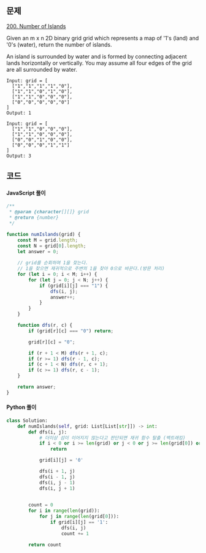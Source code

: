 ## 문제
[200. Number of Islands](https://leetcode.com/problems/number-of-islands/description/)

Given an m x n 2D binary grid grid which represents a map of '1's (land) and '0's (water), return the number of islands.

An island is surrounded by water and is formed by connecting adjacent lands horizontally or vertically. You may assume all four edges of the grid are all surrounded by water.

```
Input: grid = [
  ["1","1","1","1","0"],
  ["1","1","0","1","0"],
  ["1","1","0","0","0"],
  ["0","0","0","0","0"]
]
Output: 1
```

```
Input: grid = [
  ["1","1","0","0","0"],
  ["1","1","0","0","0"],
  ["0","0","1","0","0"],
  ["0","0","0","1","1"]
]
Output: 3
```

## 코드
#### JavaScript 풀이
```js
/**
 * @param {character[][]} grid
 * @return {number}
 */

function numIslands(grid) {
    const M = grid.length;
    const N = grid[0].length;
    let answer = 0;
    
    // grid를 순회하며 1을 찾는다.
    // 1을 찾으면 재귀적으로 주변의 1을 찾아 0으로 바꾼다.(방문 처리)
    for (let i = 0; i < M; i++) {
        for (let j = 0; j < N; j++) {
            if (grid[i][j] === "1") {
                dfs(i, j);
                answer++;
            }
        }
    }

    function dfs(r, c) {
        if (grid[r][c] === "0") return;

        grid[r][c] = "0";

        if (r + 1 < M) dfs(r + 1, c);
        if (r >= 1) dfs(r - 1, c);
        if (c + 1 < N) dfs(r, c + 1);
        if (c >= 1) dfs(r, c - 1);
    }

    return answer;
}
```

#### Python 풀이
```py
class Solution:
    def numIslands(self, grid: List[List[str]]) -> int:
        def dfs(i, j):
            # 더이상 섬이 이어지지 않는다고 판단되면 재귀 함수 탈출 (백트래킹)
            if i < 0 or i >= len(grid) or j < 0 or j >= len(grid[0]) or grid[i][j] != '1':
                return

            grid[i][j] = '0'

            dfs(i + 1, j)
            dfs(i - 1, j)
            dfs(i, j - 1)
            dfs(i, j + 1)

        
        count = 0
        for i in range(len(grid)):
            for j in range(len(grid[0])):
                if grid[i][j] == '1':
                    dfs(i, j)
                    count += 1

        return count
```
